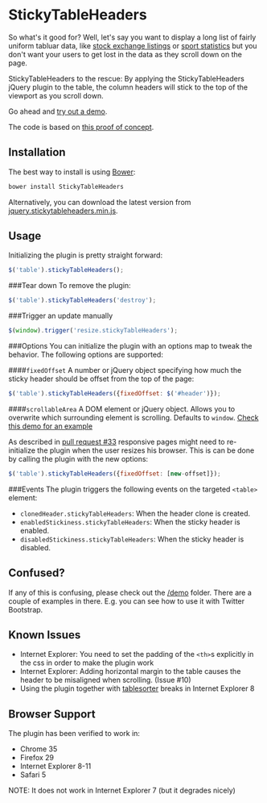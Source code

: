 StickyTableHeaders
==================
So what's it good for? Well, let's say you want to display a long list of fairly uniform tabluar data, like [stock exchange listings](http://online.barrons.com/public/page/majormarket-nysecomposite-A.html) or [sport statistics](http://sports.yahoo.com/nba/stats/byposition?pos=PG,SG,G,GF,SF,PF,F,FC,C) but you don't want your users to get lost in the data as they scroll down on the page.

StickyTableHeaders to the rescue: By applying the StickyTableHeaders jQuery plugin to the table, the column headers will stick to the top of the viewport as you scroll down.

Go ahead and [try out a demo](http://jsfiddle.net/jmosbech/stFcx/).

The code is based on [this proof of concept](http://stackoverflow.com/questions/1030043/html-table-headers-always-visible-at-top-of-window-when-viewing-a-large-table/1041566#1041566).

Installation
------------
The best way to install is using [Bower](http://bower.io/):

```bash
bower install StickyTableHeaders
```

Alternatively, you can download the latest version from [jquery.stickytableheaders.min.js](https://raw.github.com/jmosbech/StickyTableHeaders/master/js/jquery.stickytableheaders.min.js).

Usage
-----
Initializing the plugin is pretty straight forward:

```js
$('table').stickyTableHeaders();
```

###Tear down
To remove the plugin:

```js
$('table').stickyTableHeaders('destroy');
```

###Trigger an update manually
```js
$(window).trigger('resize.stickyTableHeaders');
```

###Options
You can initialize the plugin with an options map to tweak the behavior. The following options are supported:

####`fixedOffset`
A number or jQuery object specifying how much the sticky header should be offset from the top of the page:

```js
$('table').stickyTableHeaders({fixedOffset: $('#header')});
```

####`scrollableArea`
A DOM element or jQuery object. Allows you to overwrite which surrounding element is scrolling. Defaults to `window`. [Check this demo for an example](https://github.com/jmosbech/StickyTableHeaders/tree/master/demo/scrollable-div.html)


As described in [pull request #33](https://github.com/jmosbech/StickyTableHeaders/pull/33) responsive pages might need to re-initialize the plugin when the user resizes his browser. This is can be done by calling the plugin with the new options:

```js
$('table').stickyTableHeaders({fixedOffset: [new-offset]});
```

###Events
The plugin triggers the following events on the targeted `<table>` element:

 - `clonedHeader.stickyTableHeaders`: When the header clone is created.
 - `enabledStickiness.stickyTableHeaders`: When the sticky header is enabled.
 - `disabledStickiness.stickyTableHeaders`: When the sticky header is disabled.

Confused?
---------

If any of this is confusing, please check out the [/demo](https://github.com/jmosbech/StickyTableHeaders/tree/master/demo) folder. There are a couple of examples in there. E.g. you can see how to use it with Twitter Bootstrap.

Known Issues
------------
-   Internet Explorer: You need to set the padding of the `<th>`s explicitly in the css in order to make the plugin work
-   Internet Explorer: Adding horizontal margin to the table causes the header to be misaligned when scrolling. (Issue #10)
-   Using the plugin together with [tablesorter](http://tablesorter.com/docs/) breaks in Internet Explorer 8


Browser Support
---------------
The plugin has been verified to work in:

-   Chrome 35
-   Firefox 29
-   Internet Explorer 8-11
-   Safari 5

NOTE: It does not work in Internet Explorer 7 (but it degrades nicely)
